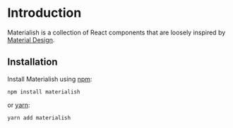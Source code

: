 # Introduction

Materialish is a collection of React components that are loosely inspired by
[Material Design](https://material.io/).

## Installation

Install Materialish using [npm](https://www.npmjs.com):

```
npm install materialish
```

or [yarn](https://yarnpkg.com/):

```
yarn add materialish
```
